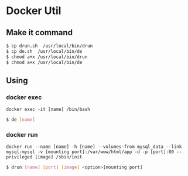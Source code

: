 # Docker Util

## Make it command
```bash
$ cp drun.sh  /usr/local/bin/drun
$ cp de.sh  /usr/local/bin/de
$ chmod a+x /usr/local/bin/drun
$ chmod a+x /usr/local/bin/de
```

## Using
### docker exec
`docker exec -it [name] /bin/bash`

```bash
$ de [name]
```

### docker run
`docker run --name [name] -h [name] --volumes-from mysql_data --link mysql:mysql -v [mounting port]:/var/www/html/app -d -p [port]:80 --privileged [image] /sbin/init`

```bash
$ drun [name] [port] [image] <option>[mounting port]
````
